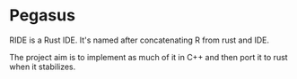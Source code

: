 # Pegasus
RIDE is a Rust IDE. It's named after concatenating R from rust and IDE.

The project aim is to implement as much of it in C++ and then port it to rust when it stabilizes.
